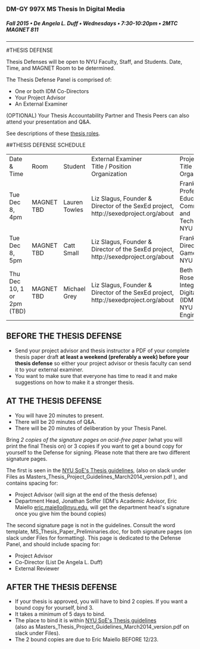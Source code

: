### DM-GY 997X MS Thesis In Digital Media
##### Fall 2015 • De Angela L. Duff • Wednesdays • 7:30-10:20pm • 2MTC MAGNET 811 

---
#THESIS DEFENSE

Thesis Defenses will be open to NYU Faculty, Staff, and Students. Date, Time, and MAGNET Room to be determined.

The Thesis Defense Panel is comprised of:
* One or both IDM Co-Directors
* Your Project Advisor
* An External Examiner

(OPTIONAL) Your Thesis Accountability Partner and Thesis Peers can also attend your presentation and Q&A.

See descriptions of these [thesis roles](thesis_roles.md).

##THESIS DEFENSE SCHEDULE

<table>
<tr>
    <td>Date &amp; Time</td>
    <td>Room</td>
    <td>Student</td>
    <td>External Examiner<br>Title / Position<br>Organization</td>
    <td>Project Advisor<br>Title / Position<br>Organization</td>
</tr>
<tr>
<td>Tue Dec 8, 4pm</td>
<td>MAGNET TBD</td>
<td>Lauren Towles</td>
<td>Liz Slagus, Founder & Director of the SexEd project, http://sexedproject.org/about</td>
<td>Frank Lantz<br>Professor of Educational Communication and Technology, NYU Steinhardt</td>
</tr>
<tr>
<td>Tue Dec 8, 5pm</td>
<td>MAGNET TBD</td>
<td>Catt Small</td>
<td>Liz Slagus, Founder & Director of the SexEd project, http://sexedproject.org/about</td>
<td>Frank Lantz<br>Director, NYU Game Center, NYU Tisch</td>
</tr>
<tr>
<td>Thu Dec 10, 1 or 2pm (TBD)</td>
<td>MAGNET TBD</td>
<td>Michael Grey</td>
<td>Liz Slagus, Founder & Director of the SexEd project, http://sexedproject.org/about</td>
<td>Beth Rosenberg<br>Integrated Digital Media (IDM)<br>NYU Engineering</td>
</tr>

</table>

## BEFORE THE THESIS DEFENSE
* Send your project advisor and thesis instructor a PDF of your complete thesis paper draft **at least a weekend (preferably a week) before your thesis defense** so either your project advisor or thesis faculty can send it to your external examiner. 
* You want to make sure that everyone has time to read it and make suggestions on how to make it a stronger thesis. 


## AT THE THESIS DEFENSE

* You will have 20 minutes to present.
* There will be 20 minutes of Q&A.
* There will be 20 minutes of deliberation by your Thesis Panel.

Bring *2 copies of the signature pages on acid-free paper* (what you will print the final Thesis on) or 3 copies if you want to get a bound copy for yourself to the Defense for signing. Please note that there are two different signature pages.

The first is seen in the [NYU SoE's Thesis guidelines](http://engineering.nyu.edu/files/Master's%20Thesis%20and%20Project%20Guidelines_March2014%20version.pdf), (also on slack  under Files as Masters_Thesis_Project_Guidelines_March2014_version.pdf ), and contains spacing for:
* Project Advisor (will sign at the end of the thesis defense) 
* Department Head, Jonathan Soffer (IDM's Academic Advisor, Eric Maiello eric.maiello@nyu.edu, will get the department head's signature once you give him the bound copies)

The second signature page is not in the guidelines. Consult the word template, MS_Thesis_Paper_Preliminaries.doc, for both signature pages (on slack  under Files for formatting). This page is dedicated to the Defense Panel, and should include spacing for:
* Project Advisor
* Co-Director (List De Angela L. Duff)
* External Reviewer


## AFTER THE THESIS DEFENSE

* If your thesis is approved, you will have to bind 2 copies. If you want a bound copy for yourself, bind 3. 
* It takes a minimum of 5 days to bind. 
* The place to bind it is within [NYU SoE's Thesis guidelines](http://engineering.nyu.edu/files/Master's%20Thesis%20and%20Project%20Guidelines_March2014%20version.pdf)<br>(also as Masters_Thesis_Project_Guidelines_March2014_version.pdf on slack under Files).
* The 2 bound copies are due to Eric Maiello BEFORE 12/23.


















